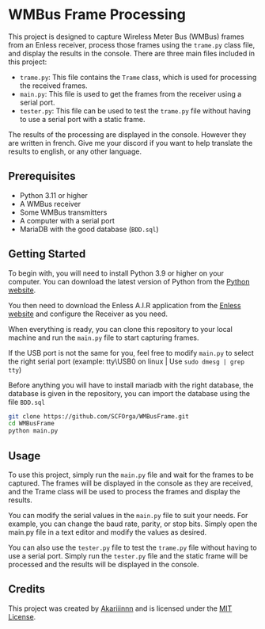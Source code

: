 # WMBus Frame Processing

This project is designed to capture Wireless Meter Bus (WMBus) frames from an Enless receiver, process those frames using the `trame.py` class file, and display the results in the console. There are three main files included in this project:

- `trame.py`: This file contains the `Trame` class, which is used for processing the received frames.
- `main.py`: This file is used to get the frames from the receiver using a serial port.
- `tester.py`: This file can be used to test the `trame.py` file without having to use a serial port with a static frame.

The results of the processing are displayed in the console. However they are written in french.
Give me your discord if you want to help translate the results to english, or any other language.

## Prerequisites

- Python 3.11 or higher
- A WMBus receiver
- Some WMBus transmitters
- A computer with a serial port
- MariaDB with the good database (`BDD.sql`)

## Getting Started

To begin with, you will need to install Python 3.9 or higher on your computer. You can download the latest version of Python from the [Python website](https://www.python.org/downloads/).

You then need to download the Enless A.I.R application from the [Enless website](https://enless-wireless.com/en/download-center/) and configure the Receiver as you need.

When everything is ready, you can clone this repository to your local machine and run the `main.py` file to start capturing frames.

If the USB port is not the same for you, feel free to modify `main.py` to select the right serial port (example: tty\USB0 on linux | Use `sudo dmesg | grep tty`)

Before anything you will have to install mariadb with the right database, the database is given in the repository, you can import the database using the file `BDD.sql`

```sh
git clone https://github.com/SCFOrga/WMBusFrame.git
cd WMBusFrame
python main.py
```

## Usage

To use this project, simply run the `main.py` file and wait for the frames to be captured. The frames will be displayed in the console as they are received, and the Trame class will be used to process the frames and display the results.

You can modify the serial values in the `main.py` file to suit your needs. For example, you can change the baud rate, parity, or stop bits. Simply open the main.py file in a text editor and modify the values as desired.

You can also use the `tester.py` file to test the `trame.py` file without having to use a serial port. Simply run the `tester.py` file and the static frame will be processed and the results will be displayed in the console.

## Credits

This project was created by [Akariiinnn](https://github.com/Akariiinnn) and is licensed under the [MIT License](https://en.wikipedia.org/wiki/MIT_License).
